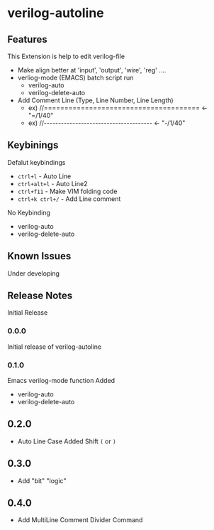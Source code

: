 # verilog-autoline

## Features

This Extension is help to edit verilog-file
* Make align better at 'input', 'output', 'wire', 'reg' ....
* verliog-mode (EMACS) batch script run
    * verilog-auto
    * verilog-delete-auto
* Add Comment Line (Type, Line Number, Line Length)
    * ex) //======================================   <- "=/1/40"
    * ex) //--------------------------------------   <- "-/1/40"


## Keybinings

Defalut keybindings

* `ctrl+l`  - Auto Line
* `ctrl+alt+l` - Auto Line2
* `ctrl+f11` - Make VIM folding code
* `ctrl+k ctrl+/` - Add Line comment 

No Keybinding
* verilog-auto
* verilog-delete-auto

## Known Issues

Under developing

## Release Notes

Initial Release

### 0.0.0

Initial release of verilog-autoline

### 0.1.0

Emacs verilog-mode function Added
- verilog-auto
- verilog-delete-auto

## 0.2.0

- Auto Line Case Added Shift `(` or `)`

## 0.3.0

- Add "bit" "logic"

## 0.4.0

- Add MultiLine Comment Divider Command